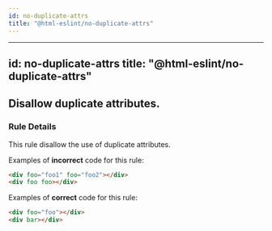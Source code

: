 ```yaml
---
id: no-duplicate-attrs
title: "@html-eslint/no-duplicate-attrs"
---
```



---
id: no-duplicate-attrs
title: "@html-eslint/no-duplicate-attrs"
---

## Disallow duplicate attributes.

### Rule Details

This rule disallow the use of duplicate attributes.

Examples of **incorrect** code for this rule:

```html
<div foo="foo1" foo="foo2"></div>
<div foo foo></div>
```

Examples of **correct** code for this rule:

```html
<div foo="foo"></div>
<div bar></div>
```

